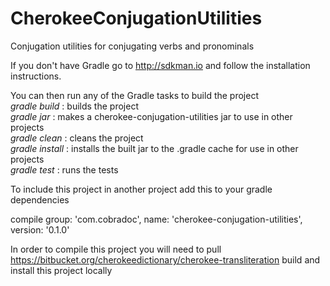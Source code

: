 # CherokeeConjugationUtilities
Conjugation utilities for conjugating verbs and pronominals

If you don't have Gradle go to http://sdkman.io and follow the installation instructions.

You can then run any of the Gradle tasks to build the project\
*gradle build* : builds the project\
*gradle jar* : makes a cherokee-conjugation-utilities jar to use in other projects\
*gradle clean* : cleans the project\
*gradle install* : installs the built jar to the .gradle cache for use in other projects\
*gradle test* : runs the tests

To include this project in another project add this to your gradle dependencies

compile group: 'com.cobradoc', name: 'cherokee-conjugation-utilities', version: '0.1.0'

In order to compile this project you will need to pull https://bitbucket.org/cherokeedictionary/cherokee-transliteration build and install this project locally
  
